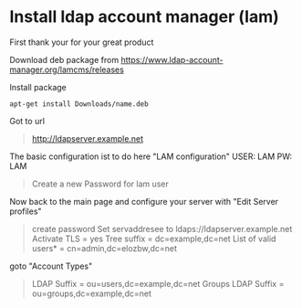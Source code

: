 # Install ldap account manager (lam)
First thank your for your great product

Download deb package from
https://www.ldap-account-manager.org/lamcms/releases

Install package
```
apt-get install Downloads/name.deb
```

Got to url
> http://ldapserver.example.net

The basic configuration ist to do here "LAM configuration" USER: LAM PW: LAM
> Create a new Password for lam user



Now back to the main page and configure your server with "Edit Server profiles"
> create password
> Set servaddresee to ldaps://ldapserver.example.net
> Activate TLS = yes
> Tree suffix = dc=example,dc=net
> List of valid users* = cn=admin,dc=elozbw,dc=net

goto "Account Types"
> LDAP Suffix = ou=users,dc=example,dc=net
> Groups LDAP Suffix = ou=groups,dc=example,dc=net

